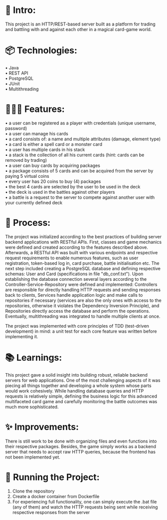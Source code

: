# 🎋 Intro:
This project is an HTTP/REST-based server built as a platform for trading and battling with and against each other in a magical card-game world.   

# 📦 Technologies:
• Java      
• REST API    
• PostgreSQL       
• JUnit      
• Multithreading

# 👩🏽‍🍳 Features:
• a user can be registered as a player with credentials (unique username, password)   
• a user can manage his cards   
• a card consists of: a name and multiple attributes (damage, element type)   
• a card is either a spell card or a monster card   
• a user has multiple cards in his stack   
• a stack is the collection of all his current cards (hint: cards can be removed by trading)   
• a user can buy cards by acquiring packages   
• a package consists of 5 cards and can be acquired from the server by paying 5 virtual coins        
• every user has 20 coins to buy (4) packages    
• the best 4 cards are selected by the user to be used in the deck    
• the deck is used in the battles against other players     
• a battle is a request to the server to compete against another user with your currently defined deck   

# 💭 Process:
The project was initialized according to the best practices of building server backend applications with RESTful APIs. First, classes and game mechanics were defined and created according to the features described above. Afterwards, a RESTful API was built with various endpoints and respective request requirements to enable numerous features, such as user registration, token-based log in, card purchase, battle initialisation etc. The next step included creating a PostgreSQL database and defining respective schemas: User and Card (specifications in file "db_conf.txt"). Upon establishing the database connection several layers according to the Controller-Service-Repository were defined and implemented: Controllers are responsible for directly handling HTTP requests and sending responses back to clients, Services handle application logic and make calls to repositories if necessary (services are also the only ones with access to the repositories, otherwise it violates the Dependency Inversion Principle), and Repositories directly access the database and perform the operations. Eventually, multithreading was integrated to handle multiple clients at once.    

The project was implemented with core principles of TDD (test-driven development) in mind: a unit test for each core feature was written before implementing it.

# 📚 Learnings:
This project gave a solid insight into building robust, reliable backend servers for web applications. One of the most challenging aspects of it was piecing all things together and developing a whole system whose parts would work cohesively. While handling database queries and HTTP requests is relatively simple, defining the business logic for this advanced multifaceted card game and carefully monitoring the battle outcomes was much more sophisticated.

# ✨ Improvements:
There is still work to be done with organizing files and even functions into their respective packages. Besides, the game simply works as a backend server that needs to accept raw HTTP queries, because the frontend has not been implemented yet.

# 🚦 Running the Project:
1. Clone the repository
2. Create a docker container from Dockerfile
3. For experiencing full functionality, one can simply execute the .bat file (any of them) and watch the HTTP requests being sent while receiving respective responses from the server

